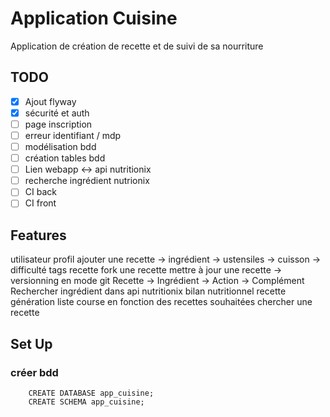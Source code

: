 # Application Cuisine

Application de création de recette et de suivi de sa nourriture

## TODO
 - [X] Ajout flyway
 - [X] sécurité et auth
 - [ ] page inscription
 - [ ] erreur identifiant / mdp
 - [ ] modélisation bdd
 - [ ] création tables bdd
 - [ ] Lien webapp <-> api nutritionix
 - [ ] recherche ingrédient nutrionix
 - [ ] CI back
 - [ ] CI front

## Features
utilisateur profil
ajouter une recette
    -> ingrédient
    -> ustensiles
    -> cuisson
    -> difficulté
tags recette
fork une recette
mettre à jour une recette -> versionning en mode git
Recette -> Ingrédient -> Action -> Complément
Rechercher ingrédient dans api nutritionix
bilan nutritionnel recette
génération liste course en fonction des recettes souhaitées
chercher une recette

## Set Up
### créer bdd
```
    CREATE DATABASE app_cuisine;
    CREATE SCHEMA app_cuisine;
```
